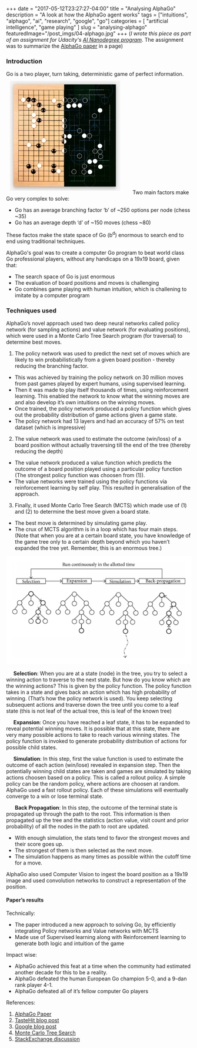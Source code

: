 +++
date        = "2017-05-12T23:27:27-04:00"
title       = "Analysing AlphaGo"
description = "A look at how the AlphaGo agent works"
tags        = ["intuitions", "alphago", "ai", "research", "google", "go"]
categories  = [ "artificial intelligence", "game playing" ]
slug        = "analysing-alphago"
featuredImage="/post_imgs/04-alphago.jpg"
+++
(_I wrote this piece as part of an assignment for Udacity's <a href="https://in.udacity.com/course/artificial-intelligence-nanodegree--nd889/">AI Nanodegree program</a>_. The assignment was to summarize the [AlphaGo paper](https://storage.googleapis.com/deepmind-media/alphago/AlphaGoNaturePaper.pdf) in a page)

### Introduction

Go is a two player, turn taking, deterministic game of perfect information.
<img style="width: 300px; padding:10px 30px 10px 10px" src="/post_imgs/04-alphago.jpg">
Two main factors make Go very complex to solve:

* Go has an average branching factor ‘b’ of ~250 options per node (chess ~35)
* Go has an average depth ‘d’ of ~150 moves (chess ~80)

These factos make the state space of Go (b<sup>d</sup>) enormous to search end to end using traditional techniques.

AlphaGo's goal was to create a computer Go program to beat world class Go professional players, without any handicaps on a 19x19 board, given that:
* The search space of Go is just enormous 
* The evaluation of board positions and moves is challenging
* Go combines game playing with human intuition, which is challening to imitate by a computer program

### Techniques used

AlphaGo’s novel approach used two deep neural networks called policy network (for sampling actions) and value network (for evaluating positions), which were used in a Monte Carlo Tree Search program (for traversal) to determine best moves. 

1. The policy network was used to predict the next set of moves which are likely to win probabilistically from a given board position - thereby reducing the branching factor.
 * This was achieved by training the policy network on 30 million moves from past games played by expert humans, using supervised learning. 
 * Then it was made to play itself thousands of times, using reinforcement learning. This enabled the network to know what the winning moves are and also develop it’s own intuitions on the winning moves.
 * Once trained, the policy network produced a policy function which gives out the probability distribution of game actions given a game state.
 * The policy network had 13 layers and had an accuracy of 57% on test dataset (which is impressive)

2. The value network was used to estimate the outcome (win/loss) of a board position without actually traversing till the end of the tree (thereby reducing the depth)
 * The value network produced a value function which predicts the outcome of a board position played using a particular policy function (The strongest policy function was choosen from (1)).
 * The value networks were trained using the policy functions via reinforcement learning by self play. This resulted in generalisation of the approach.

3. Finally, it used Monte Carlo Tree Search (MCTS) which made use of (1) and (2) to determine the best move given a board state. 
 * The best move is determined by simulating game play. 
 * The crux of MCTS algorithm is in a loop which has four main steps. (Note that when you are at a certain board state, you have knowledge of the game tree only to a certain depth beyond which you haven’t expanded the tree yet. Remember, this is an enormous tree.)

<img src="/post_imgs/04-mcts.png" alt="MCTS" />


&nbsp;&nbsp;&nbsp;&nbsp;&nbsp;**Selection**: When you are at a state (node) in the tree, you try to select a winning action to traverse to the next state. But how do you know which are the winning actions? This is given by the policy function. The policy function takes in a state and gives back an action which has high probability of winning. (That’s how the policy network is used). You keep selecting subsequent actions and traverse down the tree until you come to a leaf state (this is not leaf of the actual tree, this is leaf of the known tree)

&nbsp;&nbsp;&nbsp;&nbsp;&nbsp;**Expansion**: Once you have reached a leaf state, it has to be expanded to reveal potential winning moves. It is possible that at this state, there are very many possible actions to take to reach various winning states. The policy function is invoked to generate probability distribution of actions for possible child states.

&nbsp;&nbsp;&nbsp;&nbsp;&nbsp;**Simulation**: In this step, first the value function is used to estimate the outcome of each action (win/lose) revealed in expansion step. Then the potentially winning child states are taken and games are simulated by taking actions choosen based on a policy. This is called a rollout policy. A simple policy can be the random policy, where actions are choosen at random. AlphaGo used a fast rollout policy. Each of these simulations will eventually converge to a win or lose terminal state.

&nbsp;&nbsp;&nbsp;&nbsp;&nbsp; **Back Propagation**: In this step, the outcome of the terminal state is propagated up through the path to the root. This information is then propagated up the tree and the statistics (action value, visit count and prior  probability) of all the nodes in the path to root are updated.


 * With enough simulation, the stats tend to favor the strongest moves and their score goes up. 
 * The strongest of them is then selected as the next move.
 * The simulation happens as many times as possible within the cutoff time for a move. 

AlphaGo also used Computer Vision to ingest the board position as a 19x19 image and used convolution networks to construct a representation of the position.

#### Paper’s results

Technically:

* The paper introduced a new approach to solving Go, by efficiently integrating Policy networks and Value networks with MCTS
* Made use of Supervised learning along with Reinforcement learning to generate both logic and intuition of the game

Impact wise:

* AlphaGo achieved this feat at a time when the community had estimated another decade for this to be a reality.
* AlphaGo defeated the human European Go champion 5-0, and a 9-dan rank player 4-1. 
* AlphaGo defeated all of it’s fellow computer Go players

References:


1. [AlphaGo Paper](https://storage.googleapis.com/deepmind-media/alphago/AlphaGoNaturePaper.pdf)
2. [TasteHit blog post](https://www.tastehit.com/blog/google-deepmind-alphago-how-it-works/)
3. [Google blog post](https://research.googleblog.com/2016/01/alphago-mastering-ancient-game-of-go.html)
4. [Monte Carlo Tree Search](https://en.wikipedia.org/wiki/Monte_Carlo_tree_search)
5. [StackExchange discussion](https://datascience.stackexchange.com/questions/10932/difference-between-alphagos-policy-network-and-value-network)
